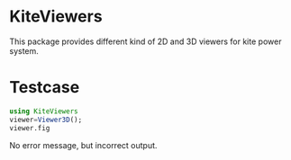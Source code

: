 # KiteViewers

This package provides different kind of 2D and 3D viewers for kite power system.


# Testcase
```julia
using KiteViewers
viewer=Viewer3D();
viewer.fig
```

No error message, but incorrect output.